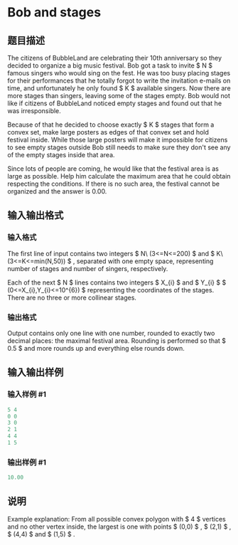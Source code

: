 # Bob and stages

## 题目描述

The citizens of BubbleLand are celebrating their 10th anniversary so they decided to organize a big music festival. Bob got a task to invite $ N $ famous singers who would sing on the fest. He was too busy placing stages for their performances that he totally forgot to write the invitation e-mails on time, and unfortunately he only found $ K $ available singers. Now there are more stages than singers, leaving some of the stages empty. Bob would not like if citizens of BubbleLand noticed empty stages and found out that he was irresponsible.

Because of that he decided to choose exactly $ K $ stages that form a convex set, make large posters as edges of that convex set and hold festival inside. While those large posters will make it impossible for citizens to see empty stages outside Bob still needs to make sure they don't see any of the empty stages inside that area.

Since lots of people are coming, he would like that the festival area is as large as possible. Help him calculate the maximum area that he could obtain respecting the conditions. If there is no such area, the festival cannot be organized and the answer is 0.00.

## 输入输出格式

### 输入格式

The first line of input contains two integers $ N\ (3<=N<=200) $ and $ K\ (3<=K<=min(N,50)) $ , separated with one empty space, representing number of stages and number of singers, respectively.

Each of the next $ N $ lines contains two integers $ X_{i} $ and $ Y_{i} $ $ (0<=X_{i},Y_{i}<=10^{6}) $ representing the coordinates of the stages. There are no three or more collinear stages.

### 输出格式

Output contains only one line with one number, rounded to exactly two decimal places: the maximal festival area. Rounding is performed so that $ 0.5 $ and more rounds up and everything else rounds down.

## 输入输出样例

### 输入样例 #1

```cpp
5 4
0 0
3 0
2 1
4 4
1 5

```
### 输出样例 #1

```cpp
10.00

```
## 说明

Example explanation: From all possible convex polygon with $ 4 $ vertices and no other vertex inside, the largest is one with points $ (0,0) $ , $ (2,1) $ , $ (4,4) $ and $ (1,5) $ .

